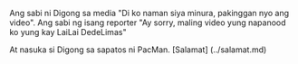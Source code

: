 Ang sabi ni Digong sa media "Di ko naman siya minura, pakinggan nyo ang video". 
Ang sabi ng isang reporter "Ay sorry, maling video yung napanood ko yung kay LaiLai DedeLimas"

At nasuka si Digong sa sapatos ni PacMan. [Salamat] (../salamat.md)
